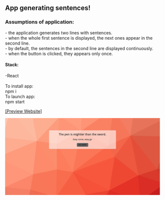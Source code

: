 
<h2>App generating sentences!</h2>

<h3>Assumptions of application:</h3>
- the application generates two lines with sentences.</br>
- when the whole first sentence is displayed, the next ones appear in the second line.</br>
- by default, the sentences in the second line are displayed continuously.</br>
- when the button is clicked, they appears only once.</br>

<h4>Stack:</h4>
-React
</br>
</br>
To install app:</br>
  npm i
  </br>
To launch app:</br>
  npm start</br>

[[Preview Website]](https://orszolka108.github.io/sentences/)

![Image](https://github.com/orszolka108/sentences/blob/master/images/screen.png)

